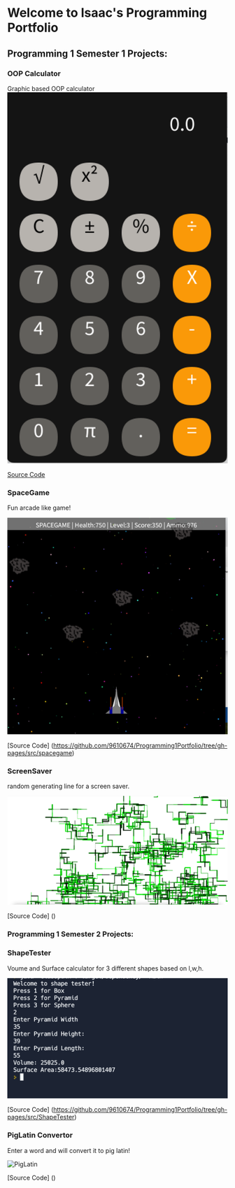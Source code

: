 # Welcome to Isaac's Programming Portfolio

## Programming 1 Semester 1 Projects:

### OOP Calculator
Graphic based OOP calculator
![Running Calculator](https://raw.githubusercontent.com/9610674/Programming1Portfolio/3f8f5e8363a78cd71703f5a130a31d0eb91daa83/images/calc.png)


[Source Code](https://github.com/9610674/Programming1Portfolio/tree/gh-pages/src/calculator)

### SpaceGame
Fun arcade like game!

![Space Game](https://github.com/9610674/Programming1Portfolio/blob/gh-pages/images/Spacegame/SpaceGame.png?raw=true)

[Source Code] (https://github.com/9610674/Programming1Portfolio/tree/gh-pages/src/spacegame)

### ScreenSaver
random generating line for a screen saver.

![Screen Saver](https://github.com/9610674/Programming1Portfolio/blob/gh-pages/images/ScreenSaver/ScreenSaver.png?raw=true)

[Source Code] ()

### Programming 1 Semester 2 Projects:

### ShapeTester
Voume and Surface calculator for 3 different shapes based on l,w,h.

![ShapeTester](https://github.com/9610674/Programming1Portfolio/blob/gh-pages/images/ShapeTester/ShapeTester.png?raw=true)

[Source Code] (https://github.com/9610674/Programming1Portfolio/tree/gh-pages/src/ShapeTester)

### PigLatin Convertor
Enter a word and will convert it to pig latin!

![PigLatin]()

[Source Code] ()
